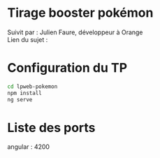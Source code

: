 # Tirage booster pokémon
Suivit par : Julien Faure, développeur à Orange  
Lien du sujet : 

# Configuration du TP
```bash
cd lpweb-pokemon
npm install
ng serve
```

# Liste des ports
angular : 4200
